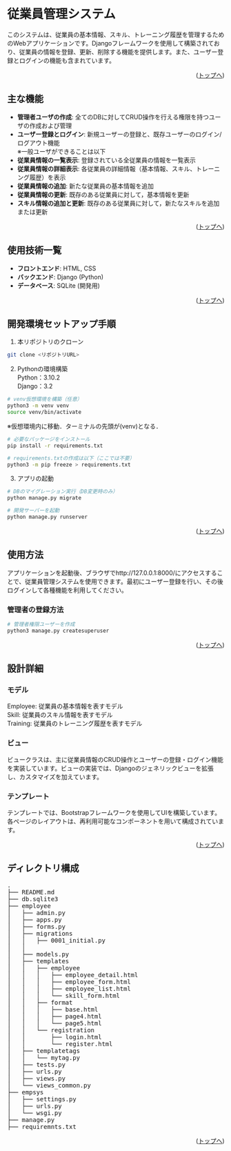 # 従業員管理システム

このシステムは、従業員の基本情報、スキル、トレーニング履歴を管理するためのWebアプリケーションです。Djangoフレームワークを使用して構築されており、従業員の情報を登録、更新、削除する機能を提供します。また、ユーザー登録とログインの機能も含まれています。
<p align="right">(<a href="#top">トップへ</a>)</p>


## 主な機能
- **管理者ユーザの作成**: 全てのDBに対してCRUD操作を行える権限を持つユーザの作成および管理
- **ユーザー登録とログイン**: 新規ユーザーの登録と、既存ユーザーのログイン/ログアウト機能  
※一般ユーザができることは以下
- **従業員情報の一覧表示**: 登録されている全従業員の情報を一覧表示
- **従業員情報の詳細表示**: 各従業員の詳細情報（基本情報、スキル、トレーニング履歴）を表示
- **従業員情報の追加**: 新たな従業員の基本情報を追加
- **従業員情報の更新**: 既存のある従業員に対して，基本情報を更新
- **スキル情報の追加と更新**: 既存のある従業員に対して，新たなスキルを追加または更新
<p align="right">(<a href="#top">トップへ</a>)</p>

## 使用技術一覧

- **フロントエンド**: HTML, CSS
- **バックエンド**: Django (Python)
- **データベース**: SQLite (開発用)
<p align="right">(<a href="#top">トップへ</a>)</p>


## 開発環境セットアップ手順

1. 本リポジトリのクローン

```bash
git clone <リポジトリURL>
```
2. Pythonの環境構築  
Python：3.10.2  
Django：3.2  
```bash
# venv仮想環境を構築（任意）
python3 -m venv venv
source venv/bin/activate
```
※仮想環境内に移動．ターミナルの先頭が(venv)となる．
```bash
# 必要なパッケージをインストール
pip install -r requirements.txt
```
```bash
# requirements.txtの作成は以下（ここでは不要）
python3 -m pip freeze > requirements.txt
```
3. アプリの起動
```bash
# DBのマイグレーション実行（DB変更時のみ）
python manage.py migrate
```
```bash
# 開発サーバーを起動
python manage.py runserver
```
<p align="right">(<a href="#top">トップへ</a>)</p>

## 使用方法
アプリケーションを起動後、ブラウザでhttp://127.0.0.1:8000/にアクセスすることで、従業員管理システムを使用できます。最初にユーザー登録を行い、その後ログインして各種機能を利用してください。
### 管理者の登録方法
```bash
# 管理者権限ユーザーを作成
python3 manage.py createsuperuser
```
<p align="right">(<a href="#top">トップへ</a>)</p>

## 設計詳細
### モデル  
Employee: 従業員の基本情報を表すモデル  
Skill: 従業員のスキル情報を表すモデル   
Training: 従業員のトレーニング履歴を表すモデル  

### ビュー
ビュークラスは、主に従業員情報のCRUD操作とユーザーの登録・ログイン機能を実装しています。ビューの実装では、Djangoのジェネリックビューを拡張し、カスタマイズを加えています。

### テンプレート
テンプレートでは、Bootstrapフレームワークを使用してUIを構築しています。各ページのレイアウトは、再利用可能なコンポーネントを用いて構成されています。
<p align="right">(<a href="#top">トップへ</a>)</p>


## ディレクトリ構成
<pre>
.
├── README.md  
├── db.sqlite3   
├── employee  
│   ├── admin.py  
│   ├── apps.py  
│   ├── forms.py  
│   ├── migrations  
│   │   ├── 0001_initial.py  
│   │  
│   ├── models.py  
│   ├── templates  
│   │   ├── employee  
│   │   │   ├── employee_detail.html  
│   │   │   ├── employee_form.html  
│   │   │   ├── employee_list.html  
│   │   │   └── skill_form.html  
│   │   ├── format  
│   │   │   ├── base.html  
│   │   │   ├── page4.html  
│   │   │   └── page5.html  
│   │   └── registration  
│   │       ├── login.html  
│   │       └── register.html  
│   ├── templatetags  
│   │   └── mytag.py  
│   ├── tests.py  
│   ├── urls.py  
│   ├── views.py  
│   └── views_common.py  
├── empsys  
│   ├── settings.py  
│   ├── urls.py  
│   └── wsgi.py  
├── manage.py  
├── requiremnts.txt  
</pre>
<p align="right">(<a href="#top">トップへ</a>)</p>